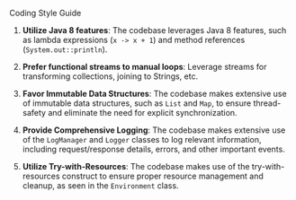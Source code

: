 Coding Style Guide

1. **Utilize Java 8 features**: The codebase leverages Java 8 features, such as lambda expressions (`x -> x + 1`) and method references (`System.out::println`).

1. **Prefer functional streams to manual loops**: Leverage streams for transforming collections, joining to Strings, etc.

1. **Favor Immutable Data Structures**: The codebase makes extensive use of immutable data structures, such as `List` and `Map`, to ensure thread-safety and eliminate the need for explicit synchronization.

1. **Provide Comprehensive Logging**: The codebase makes extensive use of the `LogManager` and `Logger` classes to log relevant information, including request/response details, errors, and other important events.

1. **Utilize Try-with-Resources**: The codebase makes use of the try-with-resources construct to ensure proper resource management and cleanup, as seen in the `Environment` class.